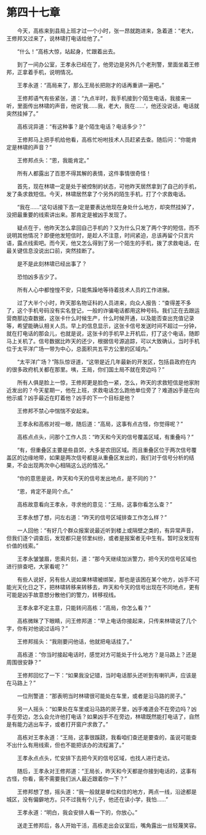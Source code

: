 #	第四十七章

　　今天，高栋来到县局上班才过一个小时，张一昂就跑进来，急着道：“老大，王修邦又过来了，说林啸打电话给他了。”

　　“什么！”高栋大惊，站起身，忙跟着出去。

　　到了一间办公室，王孝永已经在了，他旁边是另外几个老刑警，里面坐着王修邦，正拿着手机，说明情况。

　　王孝永道：“高局来了，那么王局长把刚才的话再重讲一遍吧。”

　　王修邦语气有些紧张，道：“九点半时，我手机接到个陌生电话，我接来一听，里面传出林啸的声音，他说‘我……我，老大，我在……’，他还没说话，电话就突然挂掉了。”

　　高栋诧异道：“有这种事？是个陌生电话？电话多少？”

　　王修邦马上把手机给他看，高栋忙吩咐技术人员赶紧去查。随后问：“你能肯定是林啸的声音？”

　　王修邦点头：“恩，我能肯定。”

　　所有人都露出了百思不得其解的表情，这件事情很奇怪！

　　首先，现在林啸一定是处于被控制的状态，可他昨天居然拿到了自己的手机，发了条求救短信。今天，林啸居然拿了个另外的陌生手机，打了个求救电话。

　　“我在……”这句话接下去一定是要表达他现在身处什么地方，却突然挂掉了，没把最重要的线索讲出来。那肯定是被凶手发现了。

　　疑点在于，他昨天怎么拿回自己手机的？又为什么只发了两个字的短信，而不说明其他情况？即便他发短信时，是趁人不注意，时间紧迫，总该再留个只言片语，露点线索吧。而今天，他又怎么得到了另一个陌生的手机，拨了求救电话，在最关键信息没说出口前，突然挂断了。

　　是不是此刻林啸已经出事了？

　　恐怕凶多吉少了。

　　所有人心中都惶惶不安，只能焦躁地等待着技术人员的工作进展。

　　过了大半个小时，昨天那名物证科的人员进来，向众人报告：“查得差不多了，这个手机号码没有实名登记，一般的诈骗电话都用这种号码。我们正在去跟运营商那边查数据，这张卡什么时候生产，什么时候开通，以及能否查出充值记录等，希望能确认相关人员。早上的信息显示，这张卡信号发送时间不超过一分钟，就在打电话的那会儿，也就是说，这张卡的手机早上开机后，打了这个电话，随即马上关机了。信号数据比昨天的还少，根据信号源追踪，可以大致确认，当时手机位于太平洋广场一带为中心，总面积共五平方公里的区域内。”

　　“太平洋广场？”陈队惊讶道，“这带是近几年最新的开发区，包括县政府在内的很多政府机关都在那里。咦，王局，你们国土局不就在旁边吗？”

　　所有人俱是脸上一惊，王修邦更是脸色一紧，怎么，昨天的求救短信是他家附近发出的？今天星期一，他在上班，求救电话怎么跑他单位旁了？难道凶手是在向他示威？凶手最近在盯着他？凶手的下一个目标是他？

　　王修邦不禁心中惴惴不安起来。

　　王孝永和高栋对视一眼，随后道：“高局，这事有点古怪，你觉得呢？”

　　高栋点点头，问那个工作人员：“昨天和今天的信号覆盖区域，有重叠吗？”

　　“有，但重叠区主要是些县郊，大多是农田区域。而且重叠区位于两次信号覆盖区的边缘地带，如果是两次信号都是从重叠区发出的，我们对于信号分析的结果，不会出现两次中心相隔这么远的情况。”

　　“你的意思是说，昨天和今天的信号发出地点，是不同的？”

　　“恩，肯定不是同个点。”

　　高栋故意看向王孝永，寻求他的意见：“王局，这事你看怎么查？”

　　王孝永想了想，问左右道：“昨天的信号区域排查工作怎么样？”

　　一人回他：“有好几个群众报案说最近听到楼上或隔壁之类的，有异常声音，但我们逐个调查后，发现都只是邻里纠纷，或者是报案者无中生有。暂时没发现有价值的线索。”

　　王孝永皱皱眉，思索片刻，道：“那今天继续加派警力，把今天的信号区域也进行排查吧，大家看呢？”

　　有些人说好，另有些人说如果林啸被绑架，那也是该困在某个地方，凶手不可能光天化日之下，把林啸转移来转移去，昨天和今天的信号出现在不同地点，更有可能是凶手故意想分散他们的警力，转移视线。

　　王孝永拿不定主意，只能转问高栋：“高局，你怎么看？”

　　高栋微眯了下眼睛，问王修邦道：“早上电话你接起来，只传来林啸说了几个字，你有对他说过话吗？”

　　王修邦摇头：“我刚要问他话，他就把电话挂了。”

　　高栋道：“你当时接起电话时，感觉对方可能处于什么地方？是马路上？还是周围很安静？”

　　王修邦回忆了一下：“如果我没记错，当时电话那头还听到有喇叭声，应该是在马路上？”

　　一位刑警道：“那表明当时林啸很可能处在车里，或者是沿马路的房子。”

　　另一人摇头：“如果处在车里或沿马路的房子里，凶手难道会不在旁边吗？凶手在旁边，怎么会允许他打电话？如果凶手不在旁边，林啸既然能打电话了，自然是有能力逃出车子，或者打开窗户求救了。”

　　高栋对王孝永道：“王局，这事很蹊跷，我看咱们查还是要查的，虽说可能查不出什么有用线索，但也不能把该办的流程漏了。”

　　王孝永点点头，忙安排下去把今天的信号区域，也找人进行走访。

　　随后，王孝永对王修邦道：“王局长，昨天和今天都是你接到电话的，这事有古怪，你看，需不需要我们派人最近跟着你一下？”

　　王修邦想了想，摇头道：“我一般就是单位和住的地方，两点一线，沿途都是城区，没有偏僻地方。只不过我有个儿子，他还在读小学，我怕……”

　　王孝永道：“明白，我会安排人看一下的，你放心。”

　　送走王修邦后，各人开始干活，高栋走出会议室后，嘴角露出一丝轻蔑笑容。

